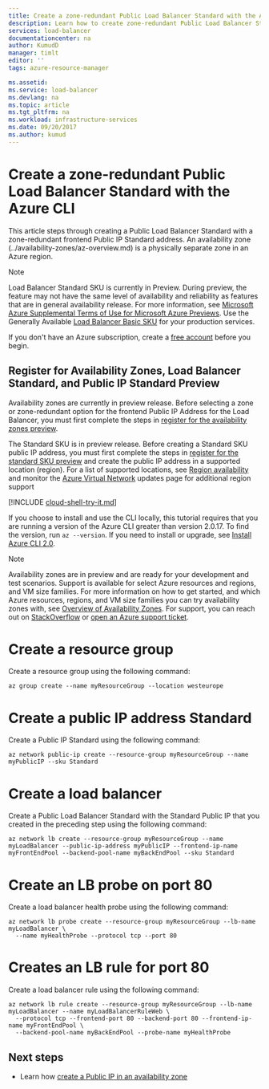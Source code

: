 ```yaml
---
title: Create a zone-redundant Public Load Balancer Standard with the Azure CLI | Microsoft Docs
description: Learn how to create zone-redundant Public Load Balancer Standard with the Azure CLI
services: load-balancer
documentationcenter: na
author: KumudD
manager: timlt
editor: ''
tags: azure-resource-manager

ms.assetid: 
ms.service: load-balancer
ms.devlang: na
ms.topic: article
ms.tgt_pltfrm: na
ms.workload: infrastructure-services
ms.date: 09/20/2017
ms.author: kumud
---
```


#  Create a zone-redundant Public Load Balancer Standard with the Azure CLI

This article steps through creating a Public Load Balancer Standard with a zone-redundant frontend Public IP Standard address. An availability zone (../availability-zones/az-overview.md) is a physically separate zone in an Azure region.

>[!NOTE]
Load Balancer Standard SKU is currently in Preview. During preview, the feature may not have the same level of availability and reliability as features that are in general availability release. For more information, see [Microsoft Azure Supplemental Terms of Use for Microsoft Azure Previews](https://azure.microsoft.com/support/legal/preview-supplemental-terms/). Use the Generally Available [Load Balancer Basic SKU](load-balancer-overview.md) for your production services.

If you don't have an Azure subscription, create a [free account](https://azure.microsoft.com/free/?WT.mc_id=A261C142F) before you begin.

## Register for Availability Zones, Load Balancer Standard, and Public IP Standard Preview

Availability zones are currently in preview release. Before selecting a zone or zone-redundant option for the frontend Public IP Address for the Load Balancer, you must first complete the steps in [register for the availability zones preview](https://docs.microsoft.com/azure/availability-zones/az-overview).
 
The Standard SKU is in preview release. Before creating a Standard SKU public IP address, you must first complete the steps in [register for the standard SKU preview](https://docs.microsoft.com/azure/load-balancer/load-balancer-standard-overview#preview-sign-up) and create the public IP address in a supported location (region). For a list of supported locations, see [Region availability](https://docs.microsoft.com/azure/load-balancer/load-balancer-standard-overview#region-availability) and monitor the [Azure Virtual Network](https://azure.microsoft.com/en-us/updates/?product=virtual-network) updates page for additional region support 

[!INCLUDE [cloud-shell-try-it.md](../../includes/cloud-shell-try-it.md)] 

If you choose to install and use the CLI locally, this tutorial requires that you are running a version of the Azure CLI greater than version 2.0.17. To find the version, run `az --version`. If you need to install or upgrade, see [Install Azure CLI 2.0]( /cli/azure/install-azure-cli). 

> [!NOTE]
> Availability zones are in preview and are ready for your development and test scenarios. Support is available for select Azure resources and regions, and VM size families. For more information on how to get started, and which Azure resources, regions, and VM size families you can try availability zones with, see [Overview of Availability Zones](https://docs.microsoft.com/azure/availability-zones/az-overview). For support, you can reach out on [StackOverflow](https://stackoverflow.com/questions/tagged/azure-availability-zones) or [open an Azure support ticket](../azure-supportability/how-to-create-azure-support-request.md?toc=%2fazure%2fvirtual-network%2ftoc.json).


# Create a resource group

Create a resource group using the following command:

```azurecli-interactive
az group create --name myResourceGroup --location westeurope
```

# Create a public IP address Standard

Create a Public IP Standard using the following command:

```azurecli-interactive
az network public-ip create --resource-group myResourceGroup --name myPublicIP --sku Standard
```

# Create a load balancer

Create a Public Load Balancer Standard with the Standard Public IP that you created in the preceding step using the following command:

```azurecli-interactive
az network lb create --resource-group myResourceGroup --name myLoadBalancer --public-ip-address myPublicIP --frontend-ip-name myFrontEndPool --backend-pool-name myBackEndPool --sku Standard
```

# Create an LB probe on port 80

Create a load balancer health probe using the following command:

```azurecli-interactive
az network lb probe create --resource-group myResourceGroup --lb-name myLoadBalancer \
  --name myHealthProbe --protocol tcp --port 80
```

# Creates an LB rule for port 80

Create a load balancer rule using the following command:

```azurecli-interactive
az network lb rule create --resource-group myResourceGroup --lb-name myLoadBalancer --name myLoadBalancerRuleWeb \
  --protocol tcp --frontend-port 80 --backend-port 80 --frontend-ip-name myFrontEndPool \
  --backend-pool-name myBackEndPool --probe-name myHealthProbe
```


## Next steps
- Learn how [create a Public IP in an availability zone](../virtual-network/create-public-ip-availability-zone-cli.md)



